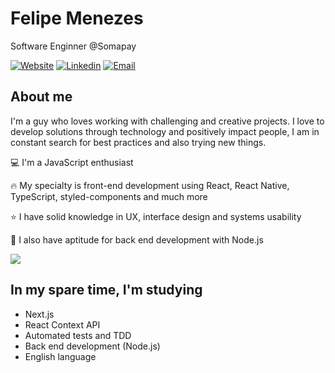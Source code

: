 # Felipe Menezes

Software Enginner @Somapay

[![Website](https://img.shields.io/badge/Website-red.svg?logo=Coveralls)]()
[![Linkedin](https://img.shields.io/badge/Linkedin-blue.svg?logo=linkedin)](https://www.linkedin.com/in/felipemenezesmagalhaes/)
[![Email](https://img.shields.io/badge/Email-important.svg?logo=Mail.ru)](mailto:fmm312@gmail.com)

## About me
I'm a guy who loves working with challenging and creative projects. I love to develop solutions through technology and positively impact people, I am in constant search for best practices and also trying new things.

:computer: I'm a JavaScript enthusiast

:fire: My specialty is front-end development using React, React Native, TypeScript, styled-components and much more

:star: I have solid knowledge in UX, interface design and systems usability

:rocket: I also have aptitude for back end development with Node.js

<img align="center" src="https://github-readme-stats.vercel.app/api/top-langs/?username=fmm312&hide=css" />

## In my spare time, I'm studying

* Next.js
* React Context API
* Automated tests and TDD
* Back end development (Node.js)
* English language
